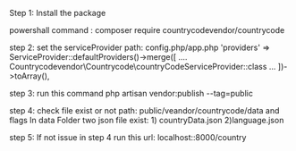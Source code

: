 Step 1: Install the package

powershall command : composer require countrycodevendor/countrycode

step 2: set the serviceProvider
path: config.php/app.php
'providers' => ServiceProvider::defaultProviders()->merge([
....
Countrycodevendor\Countrycode\countryCodeServiceProvider::class
...
])->toArray(),

step 3: run this command
php artisan vendor:publish --tag=public

step 4: check file exist or not
path: public/veandor/countrycode/data and flags
In data Folder two json file exist: 1) countryData.json 2)language.json

step 5: If not issue in step 4
run this url: localhost::8000/country
